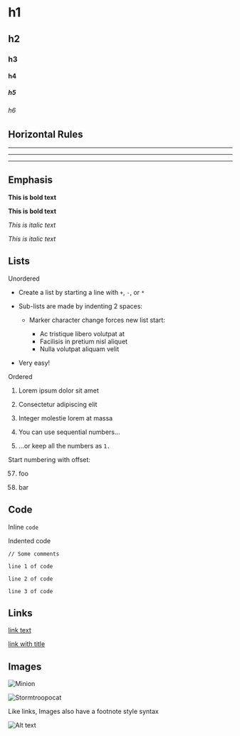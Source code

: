 # h1
## h2
### h3
#### h4
##### h5
###### h6

## Horizontal Rules

___

---

***

## Emphasis

**This is bold text**

__This is bold text__

*This is italic text*

_This is italic text_

## Lists

Unordered

+ Create a list by starting a line with `+`, `-`, or `*`

+ Sub-lists are made by indenting 2 spaces:

  - Marker character change forces new list start:

    * Ac tristique libero volutpat at

    + Facilisis in pretium nisl aliquet

    - Nulla volutpat aliquam velit

+ Very easy!

Ordered

1. Lorem ipsum dolor sit amet

2. Consectetur adipiscing elit

3. Integer molestie lorem at massa

1. You can use sequential numbers...

1. ...or keep all the numbers as `1.`

Start numbering with offset:



57. foo

1. bar

## Code

Inline `code`

Indented code

    // Some comments

    line 1 of code

    line 2 of code

    line 3 of code

## Links

[link text](http://dev.nodeca.com)



[link with title](http://nodeca.github.io/pica/demo/ "title text!")

## Images

![Minion](https://octodex.github.com/images/minion.png)

![Stormtroopocat](https://octodex.github.com/images/stormtroopocat.jpg "The Stormtroopocat")

Like links, Images also have a footnote style syntax

![Alt text][id]

[id]: https://octodex.github.com/images/dojocat.jpg  "The Dojocat"